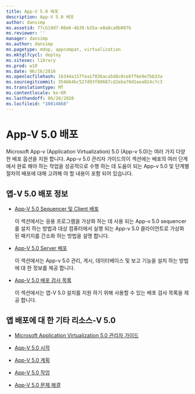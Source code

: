 ```yaml
---
title: App-V 5.0 배포
description: App-V 5.0 배포
author: dansimp
ms.assetid: 77cb19d7-00e6-4b39-b35a-e8a8ca0b807b
ms.reviewer: ''
manager: dansimp
ms.author: dansimp
ms.pagetype: mdop, appcompat, virtualization
ms.mktglfcycl: deploy
ms.sitesec: library
ms.prod: w10
ms.date: 06/16/2016
ms.openlocfilehash: 16344a157fea1f036aca5d8c0ce6ff6e9e7bb33a
ms.sourcegitcommit: 354664bc527d93f80687cd2eba70d1eea024c7c3
ms.translationtype: MT
ms.contentlocale: ko-KR
ms.lasthandoff: 06/26/2020
ms.locfileid: "10814668"
---
```

# App-V 5.0 배포


Microsoft App-v (Application Virtualization) 5.0 (App-v 5.0)는 여러 가지 다양 한 배포 옵션을 지원 합니다. App-v 5.0 관리자 가이드의이 섹션에는 배포의 여러 단계에서 완료 해야 하는 작업을 성공적으로 수행 하는 데 도움이 되는 App-v 5.0 및 단계별 절차의 배포에 대해 고려해 야 할 내용이 포함 되어 있습니다.

## <a href="" id="---------app-v-5-0-deployment-information"></a> 앱-V 5.0 배포 정보


-   [App-V 5.0 Sequencer 및 Client 배포](deploying-the-app-v-50-sequencer-and-client.md)

    이 섹션에서는 응용 프로그램을 가상화 하는 데 사용 되는 App-v 5.0 sequencer를 설치 하는 방법과 대상 컴퓨터에서 실행 되는 App-v 5.0 클라이언트로 가상화 된 패키지를 간소화 하는 방법을 설명 합니다.

-   [App-V 5.0 Server 배포](deploying-the-app-v-50-server.md)

    이 섹션에서는 App-v 5.0 관리, 게시, 데이터베이스 및 보고 기능을 설치 하는 방법에 대 한 정보를 제공 합니다.

-   [App-V 5.0 배포 검사 목록](app-v-50-deployment-checklist.md)

    이 섹션에서는 앱-V 5.0 설치를 지원 하기 위해 사용할 수 있는 배포 검사 목록을 제공 합니다.

## 앱 배포에 대 한 기타 리소스-V 5.0


-   [Microsoft Application Virtualization 5.0 관리자 가이드](microsoft-application-virtualization-50-administrators-guide.md)

-   [App-V 5.0 시작](getting-started-with-app-v-50--rtm.md)

-   [App-V 5.0 계획](planning-for-app-v-50-rc.md)

-   [App-V 5.0 작업](operations-for-app-v-50.md)

-   [App-V 5.0 문제 해결](troubleshooting-app-v-50.md)






 

 





